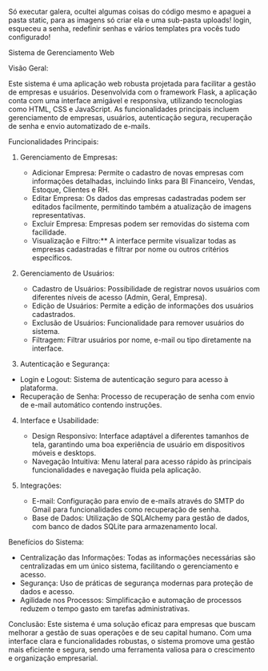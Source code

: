 Só executar galera, ocultei algumas coisas do código mesmo e apaguei a pasta static, para as imagens só criar ela e uma sub-pasta uploads!
login, esqueceu a senha, redefinir senhas e vários templates pra vocês tudo configurado! 


Sistema de Gerenciamento Web

Visão Geral:

Este sistema é uma aplicação web robusta projetada para facilitar a gestão de empresas e usuários. Desenvolvida com o framework Flask, a aplicação conta com uma interface amigável e responsiva, utilizando tecnologias como HTML, CSS e JavaScript. As funcionalidades principais incluem gerenciamento de empresas, usuários, autenticação segura, recuperação de senha e envio automatizado de e-mails.

Funcionalidades Principais:
1. Gerenciamento de Empresas:
   - Adicionar Empresa:  Permite o cadastro de novas empresas com informações detalhadas, incluindo links para BI Financeiro, Vendas, Estoque, Clientes e RH.
   - Editar Empresa:  Os dados das empresas cadastradas podem ser editados facilmente, permitindo também a atualização de imagens representativas.
   - Excluir Empresa: Empresas podem ser removidas do sistema com facilidade.
   - Visualização e Filtro:** A interface permite visualizar todas as empresas cadastradas e filtrar por nome ou outros critérios específicos.

2. Gerenciamento de Usuários:
   - Cadastro de Usuários:  Possibilidade de registrar novos usuários com diferentes níveis de acesso (Admin, Geral, Empresa).
   - Edição de Usuários: Permite a edição de informações dos usuários cadastrados.
   - Exclusão de Usuários: Funcionalidade para remover usuários do sistema.
   - Filtragem:  Filtrar usuários por nome, e-mail ou tipo diretamente na interface.

3.  Autenticação e Segurança:
   - Login e Logout:  Sistema de autenticação seguro para acesso à plataforma.
   - Recuperação de Senha: Processo de recuperação de senha com envio de e-mail automático contendo instruções.

4. Interface e Usabilidade:
   - Design Responsivo: Interface adaptável a diferentes tamanhos de tela, garantindo uma boa experiência de usuário em dispositivos móveis e desktops.
   - Navegação Intuitiva:  Menu lateral para acesso rápido às principais funcionalidades e navegação fluida pela aplicação.

5. Integrações:
   - E-mail: Configuração para envio de e-mails através do SMTP do Gmail para funcionalidades como recuperação de senha.
   - Base de Dados:  Utilização de SQLAlchemy para gestão de dados, com banco de dados SQLite para armazenamento local.

 Benefícios do Sistema:
- Centralização das Informações: Todas as informações necessárias são centralizadas em um único sistema, facilitando o gerenciamento e acesso.
- Segurança: Uso de práticas de segurança modernas para proteção de dados e acesso.
- Agilidade nos Processos: Simplificação e automação de processos reduzem o tempo gasto em tarefas administrativas.

Conclusão:
Este sistema é uma solução eficaz para empresas que buscam melhorar a gestão de suas operações e de seu capital humano. Com uma interface clara e funcionalidades robustas, o sistema promove uma gestão mais eficiente e segura, sendo uma ferramenta valiosa para o crescimento e organização empresarial.


